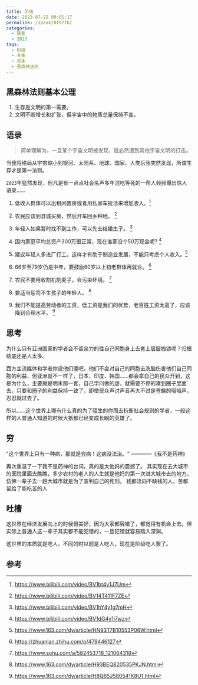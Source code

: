 ```yaml
---
title: 阶级
date: 2023-07-22 00:01:17
permalink: /speak/0f971b/
categories:
  - 随笔
  - 2023
tags:
  - 阶级
  - 专家
  - 资本
  - 黑森林法则
---
```


## 黑森林法则基本公理

1. 生存是文明的第一需要。
2. 文明不断增长和扩张，但宇宙中的物质总量保持不变。

<!-- more -->

<InArticleAdsense
    data-ad-client="ca-pub-1725717718088510"
    data-ad-slot="4281148213">
</InArticleAdsense>

## 语录

> 简单理解为，一旦某个宇宙文明被发现，就必然遭到其他宇宙文明的打击。

当我将格局从宇宙缩小到银河、太阳系、地球、国家、人类后我突然发现，所谓生存才是第一法则。

`2023`年猛然发现，但凡是有一点点社会名声多年混吃等死的一帮人频频爆出惊人语录......

1. 低收入群体可以出租闲置房或者用私家车拉活来增加收入。[^1]

2. 农民应该到县城买房，然后开车回乡种地。 [^2]

3. 年轻人如果暂时找不到工作，可以先去结婚生子。 [^3]

4. 国内家庭平均总资产300万很正常，现在谁家没个50万现金呢? [^4]

5. 建议年轻人多进厂打工，这样才有助于制造业发展，不能只考虑个人收入。[^5]

6. 66岁至79岁仍是中年，要鼓励60岁以上初老群体再就业。 [^6]

7. 农民不要用收割机割麦子，会污染环境。 [^7]

8. 要适当惩罚不生孩子的年轻人。 [^8]

9. 我们不能提高劳动者的工资，低工资是我们的优势，老百姓工资太高了，应该降到合理水平。 [^9]

## 思考

为什么只有亚洲国家的学者会不留余力的往自己同胞身上去套上层层枷锁呢？归根结底还是人太多。

西方主流媒体和学者你说他们傻吧，他们不会对自己的同胞去洗脑伤害他们自己同胞的利益，但亚洲就不一样了，日本、印度、韩国......都会拿自己的民众开到，这是为什么，主要就是明末那一套，自己学问做的虚，就需要不停的凑到圈子里面去，只要和圈子的利益保持一致了，即使民众声讨声音再大不过是苍蝇的嗡嗡声，忍忍就过去了。

所以......这个世界上哪有什么真的为了陌生的你而去抗衡社会规则的学者，一般这样的人普通人知道的时候大抵都已经变成长眠的英雄了。

## 穷

"这个世界上只有一种病，那就是穷病！这病没法治。" ————《我不是药神》

再次重温了一下我不是药神的台词，真的是太他妈的震撼了。
其实现在去大城市的医院里面去瞧瞧，多少农村的老人的人生就是他妈的第一次进大城市去的地方，仿佛一辈子去一趟大城市就是为了宣判自己的死刑。
钱都流向不缺钱的人，苦都留给了能吃苦的人

## 吐槽

这世界在经济发展向上的时候很美好，因为大家都容错了，都觉得有机会上去。但实际上普通人这一辈子其实都不能犯错的，一旦犯错就容易踏入深渊。

这世界的本质就是吃人。不同的时以前是人吃人，现在是阶级吃人罢了。


## 参考

[^1]: https://www.bilibili.com/video/BV1bt4y1J7Um
[^2]: https://www.bilibili.com/video/BV14T411F7ZE
[^3]: https://www.bilibili.com/video/BV1hY4y1g7mH
[^4]: https://www.bilibili.com/video/BV1dG4y1i7wz
[^5]: https://www.163.com/dy/article/HN93T7B10553P06W.html
[^6]: https://zhuanlan.zhihu.com/p/479446127
[^7]: https://www.sohu.com/a/582453718_121064318
[^8]: https://www.163.com/dy/article/H93BEQ820535PKJN.html
[^9]: https://www.163.com/dy/article/H8Q65J580541K8U1.html